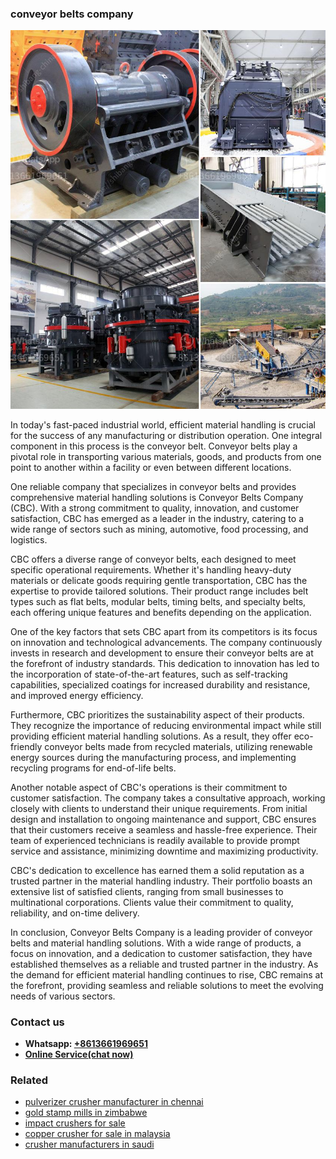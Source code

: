 <h3>conveyor belts company</h3><img src='1702953061.jpg' alt=''><p>In today's fast-paced industrial world, efficient material handling is crucial for the success of any manufacturing or distribution operation. One integral component in this process is the conveyor belt. Conveyor belts play a pivotal role in transporting various materials, goods, and products from one point to another within a facility or even between different locations.</p><p>One reliable company that specializes in conveyor belts and provides comprehensive material handling solutions is Conveyor Belts Company (CBC). With a strong commitment to quality, innovation, and customer satisfaction, CBC has emerged as a leader in the industry, catering to a wide range of sectors such as mining, automotive, food processing, and logistics.</p><p>CBC offers a diverse range of conveyor belts, each designed to meet specific operational requirements. Whether it's handling heavy-duty materials or delicate goods requiring gentle transportation, CBC has the expertise to provide tailored solutions. Their product range includes belt types such as flat belts, modular belts, timing belts, and specialty belts, each offering unique features and benefits depending on the application.</p><p>One of the key factors that sets CBC apart from its competitors is its focus on innovation and technological advancements. The company continuously invests in research and development to ensure their conveyor belts are at the forefront of industry standards. This dedication to innovation has led to the incorporation of state-of-the-art features, such as self-tracking capabilities, specialized coatings for increased durability and resistance, and improved energy efficiency.</p><p>Furthermore, CBC prioritizes the sustainability aspect of their products. They recognize the importance of reducing environmental impact while still providing efficient material handling solutions. As a result, they offer eco-friendly conveyor belts made from recycled materials, utilizing renewable energy sources during the manufacturing process, and implementing recycling programs for end-of-life belts.</p><p>Another notable aspect of CBC's operations is their commitment to customer satisfaction. The company takes a consultative approach, working closely with clients to understand their unique requirements. From initial design and installation to ongoing maintenance and support, CBC ensures that their customers receive a seamless and hassle-free experience. Their team of experienced technicians is readily available to provide prompt service and assistance, minimizing downtime and maximizing productivity.</p><p>CBC's dedication to excellence has earned them a solid reputation as a trusted partner in the material handling industry. Their portfolio boasts an extensive list of satisfied clients, ranging from small businesses to multinational corporations. Clients value their commitment to quality, reliability, and on-time delivery.</p><p>In conclusion, Conveyor Belts Company is a leading provider of conveyor belts and material handling solutions. With a wide range of products, a focus on innovation, and a dedication to customer satisfaction, they have established themselves as a reliable and trusted partner in the industry. As the demand for efficient material handling continues to rise, CBC remains at the forefront, providing seamless and reliable solutions to meet the evolving needs of various sectors.</p><h3>Contact us</h3><ul><li><strong>Whatsapp:&nbsp;<a href="https://wa.me/8613661969651">+8613661969651</a></strong></li><li><a href="https://swt.shibang-china.com/?git&amp;zhl&amp;conveyor belts company"><strong>Online Service(chat now)</strong></a></li></ul><h3>Related</h3><ul><li><a href='pulverizer crusher manufacturer in chennai.md'>pulverizer crusher manufacturer in chennai</a></li><li><a href='gold stamp mills in zimbabwe.md'>gold stamp mills in zimbabwe</a></li><li><a href='impact crushers for sale.md'>impact crushers for sale</a></li><li><a href='copper crusher for sale in malaysia.md'>copper crusher for sale in malaysia</a></li><li><a href='crusher manufacturers in saudi.md'>crusher manufacturers in saudi</a></li></ul>